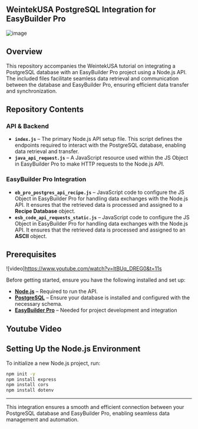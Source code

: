 ## **WeintekUSA PostgreSQL Integration for EasyBuilder Pro**
![image](https://github.com/user-attachments/assets/a0ac893c-fedb-4fd8-b11c-49332ee42e9b)

## **Overview**
This repository accompanies the WeintekUSA tutorial on integrating a PostgreSQL database with an EasyBuilder Pro project using a Node.js API. The included files facilitate seamless data retrieval and communication between the database and EasyBuilder Pro, ensuring efficient data transfer and synchronization.

## **Repository Contents**

### **API & Backend**
- **`index.js`** – The primary Node.js API setup file. This script defines the endpoints required to interact with the PostgreSQL database, enabling data retrieval and transfer.
- **`java_api_request.js`** – A JavaScript resource used within the JS Object in EasyBuilder Pro to make HTTP requests to the Node.js API.
  
### **EasyBuilder Pro Integration**
- **`eb_pro_postgres_api_recipe.js`** – JavaScript code to configure the JS Object in EasyBuilder Pro for handling data exchanges with the Node.js API. It ensures that the retrieved data is processed and assigned to a **Recipe Database** object.
- **`esb_code_api_requests_static.js`** – JavaScript code to configure the JS Object in EasyBuilder Pro for handling data exchanges with the Node.js API. It ensures that the retrieved data is processed and assigned to an **ASCII** object.

## Prerequisites
![video]https://www.youtube.com/watch?v=ltBUq_DREG0&t=11s

Before getting started, ensure you have the following installed and set up:

- **[Node.js](https://nodejs.org/en)** – Required to run the API.
- **[PostgreSQL](https://www.postgresql.org/download/)** – Ensure your database is installed and configured with the necessary schema.
- **[EasyBuilder Pro](https://www.weintek.com/globalw/Download/Download.aspx)** – Needed for project development and integration
## Youtube Video

## Setting Up the Node.js Environment

To initialize a new Node.js project, run:

```sh
npm init -y
npm install express
npm install cors
npm install dotenv
```





---
This integration ensures a smooth and efficient connection between your PostgreSQL database and EasyBuilder Pro, enabling seamless data management and automation.
